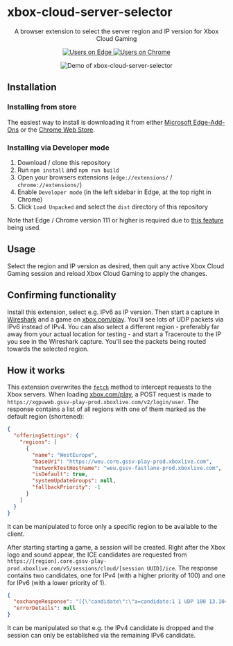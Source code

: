 # xbox-cloud-server-selector

<div align="center">
  <p>A browser extension to select the server region and IP version for Xbox Cloud Gaming</p>
  <p>
    <a href="https://microsoftedge.microsoft.com/addons/detail/server-selector-for-xbox-/looadgdipbgeafcccmoagnbbgnjgeefp">
      <img alt="Users on Edge" src="https://img.shields.io/badge/dynamic/json?url=https%3A%2F%2Fmicrosoftedge.microsoft.com%2Faddons%2Fgetproductdetailsbycrxid%2Flooadgdipbgeafcccmoagnbbgnjgeefp&query=%24.activeInstallCount&logo=microsoftedge&logoColor=white&label=users%20on%20edge&color=blue&link=https%3A%2F%2Fmicrosoftedge.microsoft.com%2Faddons%2Fdetail%2Fserver-selector-for-xbox-%2Flooadgdipbgeafcccmoagnbbgnjgeefp">
    </a>
    <a href="https://chrome.google.com/webstore/detail/server-selector-for-xbox/lanknfgmjkocejapddeibabjpdenkpnn">
      <img alt="Users on Chrome" src="https://img.shields.io/chrome-web-store/users/lanknfgmjkocejapddeibabjpdenkpnn?logo=googlechrome&logoColor=white&label=users%20on%20chrome&color=blue&link=https%3A%2F%2Fchrome.google.com%2Fwebstore%2Fdetail%2Fserver-selector-for-xbox%2Flanknfgmjkocejapddeibabjpdenkpnn">
    </a>
  </p>
  <p>
    <picture>
      <source media="(prefers-color-scheme: dark)" srcset="https://user-images.githubusercontent.com/46975855/228374614-ccbb02b8-251f-4007-8c40-3afe82c6c3c9.png">
      <source media="(prefers-color-scheme: light)" srcset="https://user-images.githubusercontent.com/46975855/228374604-1714b12c-4d71-43de-9700-ff3a4f0432c9.png">
      <img alt="Demo of xbox-cloud-server-selector" src="https://user-images.githubusercontent.com/46975855/228374604-1714b12c-4d71-43de-9700-ff3a4f0432c9.png">
    </picture>
  </p>
</div>

## Installation

### Installing from store

The easiest way to install is downloading it from either [Microsoft Edge-Add-Ons](https://microsoftedge.microsoft.com/addons/detail/xbox-cloud-server-selector/looadgdipbgeafcccmoagnbbgnjgeefp) or the [Chrome Web Store](https://chrome.google.com/webstore/detail/xbox-cloud-server-selector/lanknfgmjkocejapddeibabjpdenkpnn).

### Installing via Developer mode

1. Download / clone this repository
2. Run `npm install` and `npm run build`
3. Open your browsers extensions (`edge://extensions/` / `chrome://extensions/`)
4. Enable `Developer mode` (in the left sidebar in Edge, at the top right in Chrome)
5. Click `Load Unpacked` and select the `dist` directory of this repository

Note that Edge / Chrome version 111 or higher is required due to [this feature](https://chromium-review.googlesource.com/c/chromium/src/+/4119014) being used.

## Usage

Select the region and IP version as desired, then quit any active Xbox Cloud Gaming session and reload Xbox Cloud Gaming to apply the changes.

## Confirming functionality

Install this extension, select e.g. IPv6 as IP version. Then start a capture in [Wireshark](https://www.wireshark.org/) and a game on [xbox.com/play](https://www.xbox.com/play). You'll see lots of UDP packets via IPv6 instead of IPv4.
You can also select a different region - preferably far away from your actual location for testing - and start a Traceroute to the IP you see in the Wireshark capture. You'll see the packets being routed towards the selected region.

## How it works

This extension overwrites the [`fetch`](https://developer.mozilla.org/en-US/docs/Web/API/fetch) method to intercept requests to the Xbox servers.
When loading [xbox.com/play](https://www.xbox.com/play), a POST request is made to `https://xgpuweb.gssv-play-prod.xboxlive.com/v2/login/user`.
The response contains a list of all regions with one of them marked as the default region (shortened):

```json
{
  "offeringSettings": {
    "regions": [
      {
        "name": "WestEurope",
        "baseUri": "https://weu.core.gssv-play-prod.xboxlive.com",
        "networkTestHostname": "weu.gssv-fastlane-prod.xboxlive.com",
        "isDefault": true,
        "systemUpdateGroups": null,
        "fallbackPriority": -1
      }
    ]
  }
}
```

It can be manipulated to force only a specific region to be available to the client.

After starting starting a game, a session will be created. Right after the Xbox logo and sound appear, the ICE candidates are requested from `https://[region].core.gssv-play-prod.xboxlive.com/v5/sessions/cloud/[session UUID]/ice`.
The response contains two candidates, one for IPv4 (with a higher priority of 100) and one for IPv6 (with a lower priority of 1).

```json
{
  "exchangeResponse": "[{\"candidate\":\"a=candidate:1 1 UDP 100 13.104.106.140 1071 typ host \",\"messageType\":\"iceCandidate\",\"sdpMLineIndex\":\"0\",\"sdpMid\":\"0\"},{\"candidate\":\"a=candidate:2 1 UDP 1 2603:1020:703:66::ADB:1931 9002 typ host \",\"messageType\":\"iceCandidate\",\"sdpMLineIndex\":\"0\",\"sdpMid\":\"0\"},{\"candidate\":\"a=end-of-candidates\",\"messageType\":\"iceCandidate\",\"sdpMLineIndex\":\"0\",\"sdpMid\":\"0\"}]",
  "errorDetails": null
}
```

It can be manipulated so that e.g. the IPv4 candidate is dropped and the session can only be established via the remaining IPv6 candidate.
